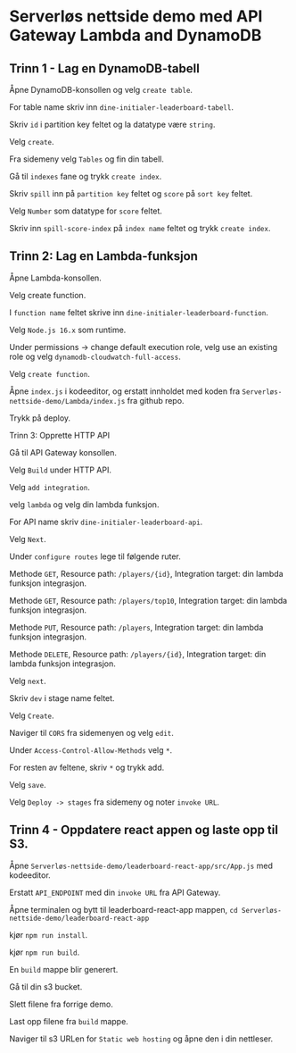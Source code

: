 # Serverløs nettside demo med API Gateway Lambda and DynamoDB

## Trinn 1 - Lag en DynamoDB-tabell

Åpne DynamoDB-konsollen og velg `create table`.

For table name skriv inn `dine-initialer-leaderboard-tabell`.

Skriv `id` i partition key feltet og la datatype være `string`.

Velg `create`.

Fra sidemeny velg `Tables` og fin din tabell.

Gå til `indexes` fane og trykk `create index`.

Skriv `spill` inn på `partition key` feltet og `score` på `sort key` feltet.

Velg `Number` som datatype for `score` feltet.

Skriv inn `spill-score-index` på `index name` feltet og trykk `create index`.

## Trinn 2: Lag en Lambda-funksjon

Åpne Lambda-konsollen.

Velg create function.

I `function name` feltet skrive inn `dine-initialer-leaderboard-function`.

Velg `Node.js 16.x` som runtime.

Under permissions -> change default execution role, velg use an existing role og velg `dynamodb-cloudwatch-full-access`.

Velg `create function`.

Åpne `index.js` i kodeeditor, og erstatt innholdet med koden fra `Serverløs-nettside-demo/Lambda/index.js` fra github repo.

Trykk på deploy.

Trinn 3: Opprette HTTP API

Gå til API Gateway konsollen.

Velg `Build` under HTTP API.

Velg `add integration`.

velg `lambda` og velg din lambda funksjon.

For API name skriv `dine-initialer-leaderboard-api`.

Velg `Next`.

Under `configure routes` lege til følgende ruter.

Methode `GET`, Resource path: `/players/{id}`, Integration target: din lambda funksjon integrasjon.

Methode `GET`, Resource path: `/players/top10`, Integration target: din lambda funksjon integrasjon.

Methode `PUT`, Resource path: `/players`, Integration target: din lambda funksjon integrasjon.

Methode `DELETE`, Resource path: `/players/{id}`, Integration target: din lambda funksjon integrasjon.

Velg `next`.

Skriv `dev` i stage name feltet.

Velg `Create`.

Naviger til `CORS` fra sidemenyen og velg `edit`.

Under `Access-Control-Allow-Methods` velg `*`.

For resten av feltene, skriv `*` og trykk add.

Velg `save`.

Velg `Deploy -> stages` fra sidemeny og noter `invoke URL`.

## Trinn 4 - Oppdatere react appen og laste opp til S3.

Åpne `Serverløs-nettside-demo/leaderboard-react-app/src/App.js` med kodeeditor.

Erstatt `API_ENDPOINT` med din `invoke URL` fra API Gateway.

Åpne terminalen og bytt til leaderboard-react-app mappen, `cd Serverløs-nettside-demo/leaderboard-react-app`

kjør `npm run install`.

kjør `npm run build`.

En `build` mappe blir generert.

Gå til din s3 bucket.

Slett filene fra forrige demo.

Last opp filene fra `build` mappe.

Naviger til s3 URLen for `Static web hosting` og åpne den i din nettleser.
